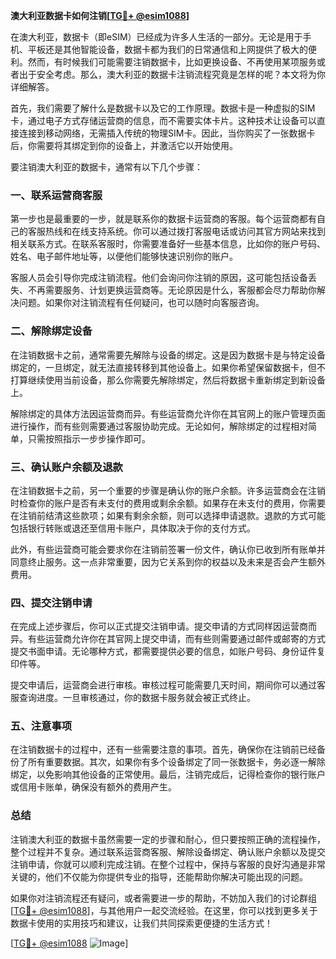 **澳大利亚数据卡如何注销[[TG💪+ @esim1088](https://t.me/s/esim1088)]**

在澳大利亚，数据卡（即eSIM）已经成为许多人生活的一部分。无论是用于手机、平板还是其他智能设备，数据卡都为我们的日常通信和上网提供了极大的便利。然而，有时候我们可能需要注销数据卡，比如更换设备、不再使用某项服务或者出于安全考虑。那么，澳大利亚的数据卡注销流程究竟是怎样的呢？本文将为你详细解答。

首先，我们需要了解什么是数据卡以及它的工作原理。数据卡是一种虚拟的SIM卡，通过电子方式存储运营商的信息，而不需要实体卡片。这种技术让设备可以直接连接到移动网络，无需插入传统的物理SIM卡。因此，当你购买了一张数据卡后，你需要将其绑定到你的设备上，并激活它以开始使用。

要注销澳大利亚的数据卡，通常有以下几个步骤：

### 一、联系运营商客服

第一步也是最重要的一步，就是联系你的数据卡运营商的客服。每个运营商都有自己的客服热线和在线支持系统。你可以通过拨打客服电话或访问其官方网站来找到相关联系方式。在联系客服时，你需要准备好一些基本信息，比如你的账户号码、姓名、电子邮件地址等，以便他们能够快速识别你的账户。

客服人员会引导你完成注销流程。他们会询问你注销的原因，这可能包括设备丢失、不再需要服务、计划更换运营商等。无论原因是什么，客服都会尽力帮助你解决问题。如果你对注销流程有任何疑问，也可以随时向客服咨询。

### 二、解除绑定设备

在注销数据卡之前，通常需要先解除与设备的绑定。这是因为数据卡是与特定设备绑定的，一旦绑定，就无法直接转移到其他设备上。如果你希望保留数据卡，但不打算继续使用当前设备，那么你需要先解除绑定，然后将数据卡重新绑定到新设备上。

解除绑定的具体方法因运营商而异。有些运营商允许你在其官网上的账户管理页面进行操作，而有些则需要通过客服协助完成。无论如何，解除绑定的过程相对简单，只需按照指示一步步操作即可。

### 三、确认账户余额及退款

在注销数据卡之前，另一个重要的步骤是确认你的账户余额。许多运营商会在注销时检查你的账户是否有未支付的费用或剩余余额。如果存在未支付的费用，你需要在注销前结清这些款项；如果有剩余余额，则可以选择申请退款。退款的方式可能包括银行转账或退还至信用卡账户，具体取决于你的支付方式。

此外，有些运营商可能会要求你在注销前签署一份文件，确认你已收到所有账单并同意终止服务。这一点非常重要，因为它关系到你的权益以及未来是否会产生额外费用。

### 四、提交注销申请

在完成上述步骤后，你可以正式提交注销申请。提交申请的方式同样因运营商而异。有些运营商允许你在其官网上提交申请，而有些则需要通过邮件或邮寄的方式提交书面申请。无论哪种方式，都需要提供必要的信息，如账户号码、身份证件复印件等。

提交申请后，运营商会进行审核。审核过程可能需要几天时间，期间你可以通过客服查询进度。一旦审核通过，你的数据卡服务就会被正式终止。

### 五、注意事项

在注销数据卡的过程中，还有一些需要注意的事项。首先，确保你在注销前已经备份了所有重要数据。其次，如果你有多个设备绑定了同一张数据卡，务必逐一解除绑定，以免影响其他设备的正常使用。最后，注销完成后，记得检查你的银行账户或信用卡账单，确保没有额外的费用产生。

### 总结

注销澳大利亚的数据卡虽然需要一定的步骤和耐心，但只要按照正确的流程操作，整个过程并不复杂。通过联系运营商客服、解除设备绑定、确认账户余额以及提交注销申请，你就可以顺利完成注销。在整个过程中，保持与客服的良好沟通是非常关键的，他们不仅能为你提供专业的指导，还能帮助你解决可能出现的问题。

如果你对注销流程还有疑问，或者需要进一步的帮助，不妨加入我们的讨论群组[[TG💪+ @esim1088](https://t.me/s/esim1088)]，与其他用户一起交流经验。在这里，你可以找到更多关于数据卡使用的实用技巧和建议，让我们共同探索更便捷的生活方式！

[[TG💪+ @esim1088](https://t.me/s/esim1088) ![Image](https://i.postimg.cc/4NQfJmqS/Snipaste-2025-05-13-00-14-12.png)]